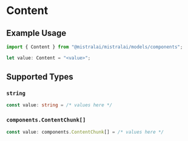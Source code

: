 # Content

## Example Usage

```typescript
import { Content } from "@mistralai/mistralai/models/components";

let value: Content = "<value>";
```

## Supported Types

### `string`

```typescript
const value: string = /* values here */
```

### `components.ContentChunk[]`

```typescript
const value: components.ContentChunk[] = /* values here */
```

